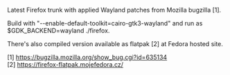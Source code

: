 Latest Firefox trunk with applied Wayland patches from Mozilla bugzilla [1].

Build with "--enable-default-toolkit=cairo-gtk3-wayland" and run as $GDK_BACKEND=wayland ./firefox.

There's also compiled version available as flatpak [2] at Fedora hosted site.

[1] https://bugzilla.mozilla.org/show_bug.cgi?id=635134<BR>
[2] https://firefox-flatpak.mojefedora.cz/
